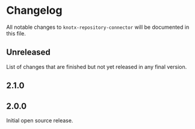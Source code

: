 # Changelog
All notable changes to `knotx-repository-connector` will be documented in this file.

## Unreleased
List of changes that are finished but not yet released in any final version.

## 2.1.0

## 2.0.0
Initial open source release.
